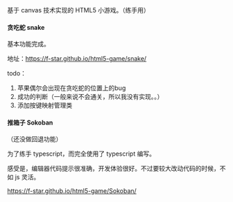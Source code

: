 
基于 canvas 技术实现的 HTML5 小游戏。（练手用）

#### 贪吃蛇 snake

基本功能完成。

地址：https://f-star.github.io/html5-game/snake/

todo：

1. 苹果偶尔会出现在贪吃蛇的位置上的bug
2. 成功的判断（一般来说不会通关，所以我没有实现。。）
3. 添加按键映射管理类

#### 推箱子 Sokoban

（还没做回退功能）

为了练手 typescript，而完全使用了 typescript 编写。

感受是，编辑器代码提示很准确，开发体验很好。不过要较大改动代码的时候，不如 js 灵活。

https://f-star.github.io/html5-game/Sokoban/